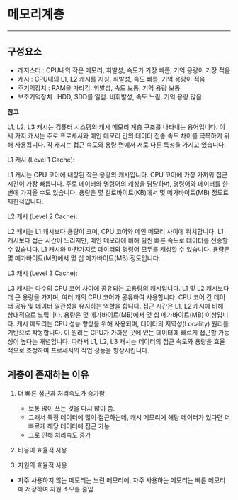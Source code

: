# 메모리계층
<hr/>

## 구성요소
- 레지스터 : CPU내의 작은 메모리, 휘발성, 속도가 가장 빠름, 기억 용량이 가장 적음
- 캐시 : CPU내의 L1, L2 캐시를 지칭. 휘발성, 속도 빠름, 기억 용량이 적음
- 주기억장치 : RAM을 가리킴. 휘발성, 속도 보통, 기억 용량 보통
- 보조기억장치 : HDD, SDD를 일컫. 비휘발성, 속도 느림, 기억 용량 많음

**참고**

L1, L2, L3 캐시는 컴퓨터 시스템의 캐시 메모리 계층 구조를 나타내는 용어입니다. 이 세 가지 캐시는 주로 프로세서와 메인 메모리 간의 데이터 전송 속도 차이를 극복하기 위해 사용됩니다. 각 캐시는 접근 속도와 용량 면에서 서로 다른 특성을 가지고 있습니다.

L1 캐시 (Level 1 Cache):

L1 캐시는 CPU 코어에 내장된 작은 용량의 캐시입니다.
CPU 코어에 가장 가까워 접근 시간이 가장 빠릅니다.
주로 데이터와 명령어의 캐싱을 담당하며, 명령어와 데이터를 한 번에 가져올 수도 있습니다.
용량은 몇 킬로바이트(KB)에서 몇 메가바이트(MB) 정도로 제한적입니다.

L2 캐시 (Level 2 Cache):

L2 캐시는 L1 캐시보다 용량이 크며, CPU 코어와 메인 메모리 사이에 위치합니다.
L1 캐시보다 접근 시간이 느리지만, 메인 메모리에 비해 훨씬 빠른 속도로 데이터를 전송할 수 있습니다.
L1 캐시와 마찬가지로 데이터와 명령어 모두를 캐싱할 수 있습니다.
용량은 몇 메가바이트(MB)에서 몇 십 메가바이트(MB) 정도입니다.

L3 캐시 (Level 3 Cache):

L3 캐시는 다수의 CPU 코어 사이에 공유되는 고용량의 캐시입니다.
L1 및 L2 캐시보다 더 큰 용량을 가지며, 여러 개의 CPU 코어가 공유하여 사용합니다.
CPU 코어 간 데이터 공유 및 데이터 일관성을 유지하는 역할을 합니다.
접근 시간은 L1, L2 캐시에 비해 상대적으로 느립니다.
용량은 몇 메가바이트(MB)에서 몇 십 메가바이트(MB) 이상입니다.
캐시 메모리는 CPU 성능 향상을 위해 사용되며, 데이터의 지역성(Locality) 원리를 기반으로 작동합니다. 이 원리는 CPU가 가까운 곳에 있는 데이터에 빠르게 접근할 가능성이 높다는 개념입니다. 따라서 L1, L2, L3 캐시는 데이터의 접근 속도와 용량을 효율적으로 조정하여 프로세서의 작업 성능을 향상시킵니다.

## 계층이 존재하는 이유
1. 더 빠른 접근과 처리속도가 증가함
   - 보통 많이 쓰는 것을 다시 많이 씀. 
   - 그래서 특정 데이터에 많이 접근하는데, 캐시 메모리에 해당 데이터가 있다면 더 빠르게 해당 데이터에 접근 가능
   - 그로 인해 처리속도 증가


2. 비용이 효율적 사용


3. 자원의 효율적 사용
- 자주 사용하지 않는 메모리는 느린 메모리에, 자주 사용하는 메모리는 빠른 메모리에 저장하여 자원 소모를 줄임
